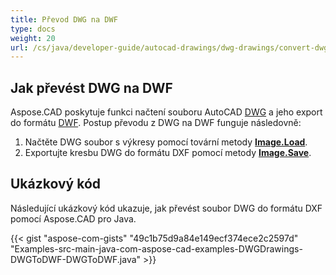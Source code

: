```yaml
---
title: Převod DWG na DWF
type: docs
weight: 20
url: /cs/java/developer-guide/autocad-drawings/dwg-drawings/convert-dwg-to-dwf/
---
```


## **Jak převést DWG na DWF**

Aspose.CAD poskytuje funkci načtení souboru AutoCAD [DWG](https://docs.fileformat.com/cad/dwg/) a jeho export do formátu [DWF](https://docs.fileformat.com/cad/dwf/). Postup převodu z DWG na DWF funguje následovně:

1. Načtěte DWG soubor s výkresy pomocí tovární metody [**Image.Load**](https://reference.aspose.com/cad/java/com.aspose.cad.class-use/image).
1. Exportujte kresbu DWG do formátu DXF pomocí metody [**Image.Save**](https://reference.aspose.com/cad/java/com.aspose.cad/Image#save--).

## Ukázkový kód

Následující ukázkový kód ukazuje, jak převést soubor DWG do formátu DXF pomocí Aspose.CAD pro Java.

{{< gist "aspose-com-gists" "49c1b75d9a84e149ecf374ece2c2597d" "Examples-src-main-java-com-aspose-cad-examples-DWGDrawings-DWGToDWF-DWGToDWF.java" >}}

